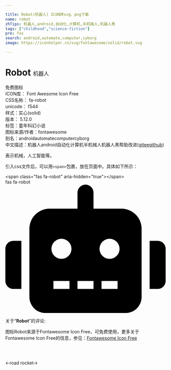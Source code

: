 ```yaml
---

title: Robot(机器人) ICON转svg、png下载
name: robot
zhTips: 机器人,android,自动化,计算机,半机械人,机器人黑
tags: ["childhood","science-fiction"]
pre: fas
search: android,automate,computer,cyborg
image: https://iconhelper.cn/svg/fontawesome/solid/robot.svg

---
```


# Robot  <small style="font-size: 60%;font-weight: 100">机器人</small>


<div class="detail-page">
<p>
<span><span class="badge-success badge">免费图标</span> </span>
<br/>
<span>
ICON库：
<span class="badge-secondary badge">Font Awesome Icon Free</span> 
</span>
<br/>
<span>
CSS名称：
<span class="badge-secondary badge">fa-robot</span> 
</span>
<br/>
<span>
unicode：
<span class="badge-secondary badge">f544</span> 
<copy-btn content='f544' btn-title=""></copy-btn>
<copy-btn :content='String.fromCodePoint(parseInt("f544", 16))' btn-title="复制U"></copy-btn>
</span><br/><span>样式：<span class="badge-light badge">实心(solid)</span></span>
<br/>
<span>
版本：
<span class="badge-secondary badge">5.12.0</span> 
</span><br/><span>标签：<span class="badge-light badge"><router-link to="/tags/childhood.html">童年</router-link></span><span class="badge-light badge"><router-link to="/tags/science-fiction.html">科幻小说</router-link></span></span>
<br/>
<span>图标来源/作者：<span class="badge-light badge">fontawesome</span></span> 
<br/>
<span>别名：<span class="badge-light badge">android</span><span class="badge-light badge">automate</span><span class="badge-light badge">computer</span><span class="badge-light badge">cyborg</span></span><br/><span class="zh-detail">中文描述：<span class="badge-primary badge">机器人</span><span class="badge-primary badge">android</span><span class="badge-primary badge">自动化</span><span class="badge-primary badge">计算机</span><span class="badge-primary badge">半机械人</span><span class="badge-primary badge">机器人黑</span><span class="help-link"><span>帮助改进</span>(<a href="https://gitee.com/liuwave/icon-helper/edit/master/json/fontawesome/solid/robot.json" target="_blank" rel="noopener noreferrer">gitee</a><a href="https://github.com/liuwave/icon-helper/edit/master/json/fontawesome/solid/robot.json" target="_blank" rel="noopener noreferrer">github</a></span>)</span><br/>
</p>
</div><div class="description description alert alert-light">表示机械，人工智能等。</div>
<div class="alert alert-dark">
  <i class="fas fa-robot fa-xs"></i>
  <i class="fas fa-robot fa-sm"></i>
  <i class="fas fa-robot fa-lg"></i>
  <i class="fas fa-robot fa-2x"></i>
  <i class="fas fa-robot fa-3x"></i>
  <i class="fas fa-robot fa-5x"></i>
  <i class="fas fa-robot fa-7x"></i>
</div>
<div>
  <p>引入css文件后，可以用<code>&lt;span&gt;</code>包裹，放在页面中。具体如下所示：    
  </p>
  <div class="alert alert-primary" style="font-size: 14px">
    &lt;span class="fas fa-robot" aria-hidden="true"&gt;&lt;/span&gt;
    <copy-btn content='<span class="fas fa-robot" aria-hidden="true"></span>'></copy-btn>
  </div>
  <div class="alert alert-secondary">
    <i class="fas fa-robot"
    style="font-size: 24px"
    aria-hidden="true"></i> fas fa-robot
    <copy-btn content="fas fa-robot" btn-title="复制图标名称"></copy-btn>
  </div>
</div>
<div id="svg" class="svg-wrap">
<svg xmlns="http://www.w3.org/2000/svg" viewBox="0 0 640 512"><path d="M32,224H64V416H32A31.96166,31.96166,0,0,1,0,384V256A31.96166,31.96166,0,0,1,32,224Zm512-48V448a64.06328,64.06328,0,0,1-64,64H160a64.06328,64.06328,0,0,1-64-64V176a79.974,79.974,0,0,1,80-80H288V32a32,32,0,0,1,64,0V96H464A79.974,79.974,0,0,1,544,176ZM264,256a40,40,0,1,0-40,40A39.997,39.997,0,0,0,264,256Zm-8,128H192v32h64Zm96,0H288v32h64ZM456,256a40,40,0,1,0-40,40A39.997,39.997,0,0,0,456,256Zm-8,128H384v32h64ZM640,256V384a31.96166,31.96166,0,0,1-32,32H576V224h32A31.96166,31.96166,0,0,1,640,256Z"/></svg>
</div>
<detail full-name='fa-robot'></detail>
<div class="icon-detail__container">
<p>关于“<b>Robot</b>”的评论:</p>
</div>
<Vssue title="关于“Robot”的评论" />    
<div><p>图标Robot来源于Fontawesome Icon Free，可免费使用，更多关于  Fontawesome Icon Free的信息，参见：<a target="_blank" href="https://iconhelper.cn/fontawesome.html">Fontawesome Icon Free</a>
</p></div>

<div style="padding:2rem 0 " class="page-nav"><p class="inner"><span class="prev">←<router-link to="/icon/solid/road.html">road</router-link></span> <span class="next"><router-link to="/icon/solid/rocket.html">rocket</router-link>→</span></p></div>
